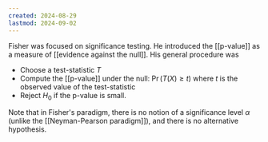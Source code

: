 ```yaml
---
created: 2024-08-29
lastmod: 2024-09-02
---
```


Fisher was focused on significance testing. He introduced the [[p-value]] as a measure of [[evidence against the null]]. His general procedure was 

- Choose a test-statistic $T$ 
- Compute the [[p-value]] under the null: $\Pr( T(X) \geq t)$ where $t$ is the observed value of the test-statistic 
- Reject $H_0$ if the p-value is small. 

Note that in Fisher's paradigm, there is no notion of a significance level $\alpha$ (unlike the [[Neyman-Pearson paradigm]]), and there is no alternative hypothesis. 